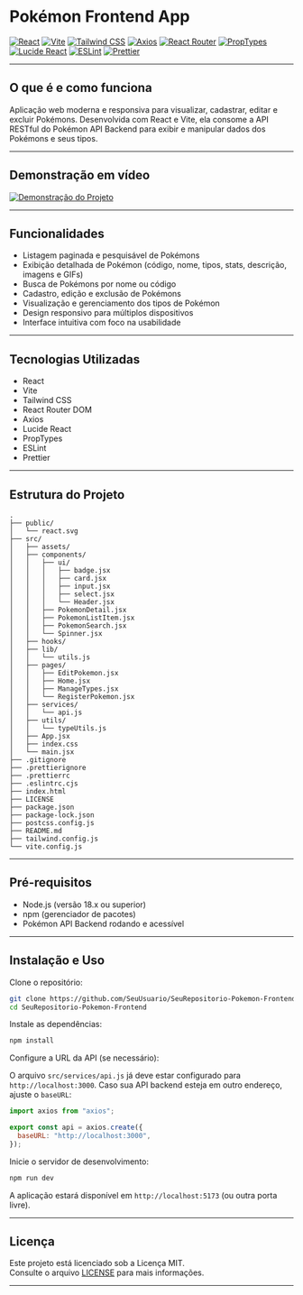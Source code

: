 
# Pokémon Frontend App

[![React](https://img.shields.io/badge/React-18.x-20232A?style=flat&logo=react&logoColor=61DAFB)](https://reactjs.org/) 
[![Vite](https://img.shields.io/badge/Vite-4.x-646CFF?style=flat&logo=vite&logoColor=white)](https://vitejs.dev/) 
[![Tailwind CSS](https://img.shields.io/badge/TailwindCSS-3.x-06B6D4?style=flat&logo=tailwindcss&logoColor=white)](https://tailwindcss.com/) 
[![Axios](https://img.shields.io/badge/Axios-1.x-5A29E4?style=flat)](https://axios-http.com/) 
[![React Router](https://img.shields.io/badge/React%20Router-6.x-CA4245?style=flat&logo=react-router&logoColor=white)](https://reactrouter.com/) 
[![PropTypes](https://img.shields.io/badge/PropTypes-15.x-FF69B4?style=flat)](https://reactjs.org/docs/typechecking-with-proptypes.html) 
[![Lucide React](https://img.shields.io/badge/Lucide-0.292.0-0A0A0A?style=flat&logo=lucide&logoColor=white)](https://lucide.dev/) 
[![ESLint](https://img.shields.io/badge/ESLint-8.x-4B32C3?style=flat&logo=eslint&logoColor=white)](https://eslint.org/) 
[![Prettier](https://img.shields.io/badge/Prettier-3.x-F7B93E?style=flat&logo=prettier&logoColor=white)](https://prettier.io/)


---

## O que é e como funciona

Aplicação web moderna e responsiva para visualizar, cadastrar, editar e excluir Pokémons. Desenvolvida com React e Vite, ela consome a API RESTful do Pokémon API Backend para exibir e manipular dados dos Pokémons e seus tipos.

---

## Demonstração em vídeo

[![Demonstração do Projeto](https://img.youtube.com/vi/6pt5MhNFA1s/0.jpg)](https://www.youtube.com/watch?v=6pt5MhNFA1s)

---
## Funcionalidades

- Listagem paginada e pesquisável de Pokémons  
- Exibição detalhada de Pokémon (código, nome, tipos, stats, descrição, imagens e GIFs)  
- Busca de Pokémons por nome ou código  
- Cadastro, edição e exclusão de Pokémons  
- Visualização e gerenciamento dos tipos de Pokémon  
- Design responsivo para múltiplos dispositivos  
- Interface intuitiva com foco na usabilidade  

---

## Tecnologias Utilizadas

- React  
- Vite  
- Tailwind CSS  
- React Router DOM  
- Axios  
- Lucide React  
- PropTypes  
- ESLint  
- Prettier  

---

## Estrutura do Projeto

```
.
├── public/
│   └── react.svg
├── src/
│   ├── assets/
│   ├── components/
│   │   ├── ui/
│   │   │   ├── badge.jsx
│   │   │   ├── card.jsx
│   │   │   ├── input.jsx
│   │   │   ├── select.jsx
│   │   │   └── Header.jsx
│   │   ├── PokemonDetail.jsx
│   │   ├── PokemonListItem.jsx
│   │   ├── PokemonSearch.jsx
│   │   └── Spinner.jsx
│   ├── hooks/
│   ├── lib/
│   │   └── utils.js
│   ├── pages/
│   │   ├── EditPokemon.jsx
│   │   ├── Home.jsx
│   │   ├── ManageTypes.jsx
│   │   └── RegisterPokemon.jsx
│   ├── services/
│   │   └── api.js
│   ├── utils/
│   │   └── typeUtils.js
│   ├── App.jsx
│   ├── index.css
│   └── main.jsx
├── .gitignore
├── .prettierignore
├── .prettierrc
├── .eslintrc.cjs
├── index.html
├── LICENSE
├── package.json
├── package-lock.json
├── postcss.config.js
├── README.md
├── tailwind.config.js
└── vite.config.js
```

---

## Pré-requisitos

- Node.js (versão 18.x ou superior)  
- npm (gerenciador de pacotes)  
- Pokémon API Backend rodando e acessível  

---

## Instalação e Uso

Clone o repositório:

```bash
git clone https://github.com/SeuUsuario/SeuRepositorio-Pokemon-Frontend.git
cd SeuRepositorio-Pokemon-Frontend
```

Instale as dependências:

```bash
npm install
```

Configure a URL da API (se necessário):

O arquivo `src/services/api.js` já deve estar configurado para `http://localhost:3000`. Caso sua API backend esteja em outro endereço, ajuste o `baseURL`:

```javascript
import axios from "axios";

export const api = axios.create({
  baseURL: "http://localhost:3000",
});
```

Inicie o servidor de desenvolvimento:

```bash
npm run dev
```

A aplicação estará disponível em `http://localhost:5173` (ou outra porta livre).

---

## Licença

Este projeto está licenciado sob a Licença MIT.  
Consulte o arquivo [LICENSE](./LICENSE) para mais informações.

---
